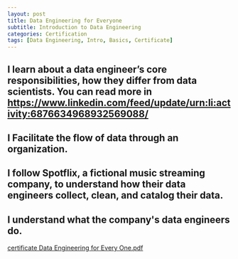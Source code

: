 ```yaml
---
layout: post
title: Data Engineering for Everyone
subtitle: Introduction to Data Engineering
categories: Certification
tags: [Data Engineering, Intro, Basics, Certificate]
---
```


## I learn about a data engineer’s core responsibilities, how they differ from data scientists. You can read more in https://www.linkedin.com/feed/update/urn:li:activity:6876634968932569088/
## I Facilitate the flow of data through an organization. 
## I follow Spotflix, a fictional music streaming company, to understand how their data engineers collect, clean, and catalog their data. 
## I understand what the company's data engineers do.
[certificate Data Engineering for Every One.pdf](https://github.com/Waelcodezilla/waelcodezilla.github.io/files/7841028/certificate.Data.Engineering.for.Every.One.pdf)


